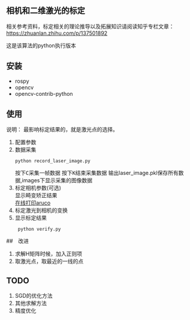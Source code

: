 ## 相机和二维激光的标定


相关参考资料，标定相关的理论推导以及拓展知识请阅读知乎专栏文章：https://zhuanlan.zhihu.com/p/137501892

这是该算法的python执行版本

## 安装
* rospy   
* opencv  
* opencv-contrib-python  

## 使用
说明： 最影响标定结果的，就是激光点的选择。

1. 配置参数
2. 数据采集
    ```shell script
    python record_laser_image.py   
   ```
   按下<kbd>C</kbd>采集一帧数据
   按下<kbd>K</kbd>结束采集数据
   输出laser_image.pkl保存所有数据,images下显示采集的图像数据
3. 标定相机参数(可选)  
   显示畸变矫正结果  
   [在线打印aruco](https://chev.me/arucogen/)
4. 标定激光到相机的变换
5. 显示标定结果
   ```shell script
    python verify.py
   ```
##　改进
1. 求解H矩阵时候，加入正则项
2. 取激光点，取最近的一线的点

## TODO
1. SGD的优化方法
2. 其他求解方法
3. 精度优化